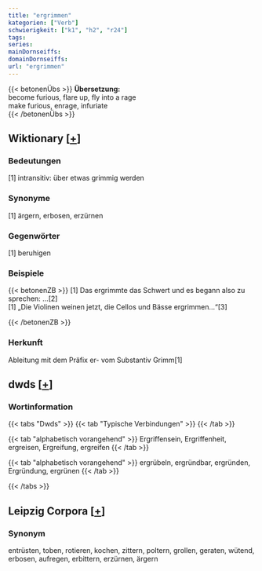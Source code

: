 ```yaml
---
title: "ergrimmen"
kategorien: ["Verb"]
schwierigkeit: ["k1", "h2", "r24"]
tags:
series:
mainDornseiffs:
domainDornseiffs:
url: "ergrimmen"
---
```


{{< betonenÜbs >}}
**Übersetzung:**  
become furious, flare up, fly into a rage  
make furious, enrage, infuriate  
{{< /betonenÜbs >}}

## Wiktionary [[+](https://de.wiktionary.org/wiki/ergrimmen)]

### Bedeutungen
[1] intransitiv: über etwas grimmig werden  

### Synonyme
[1] ärgern, erbosen, erzürnen  

### Gegenwörter
[1] beruhigen  

### Beispiele
{{< betonenZB >}}
[1] Das ergrimmte das Schwert und es begann also zu sprechen: …[2]  
[1] „Die Violinen weinen jetzt, die Cellos und Bässe ergrimmen…“[3]  

{{< /betonenZB >}}
### Herkunft
Ableitung mit dem Präfix er- vom Substantiv Grimm[1]  



## dwds [[+](https://www.dwds.de/wb/ergrimmen)]

### Wortinformation
{{< tabs "Dwds" >}}
{{< tab "Typische Verbindungen" >}}
{{< /tab >}}

{{< tab "alphabetisch vorangehend" >}}
Ergriffensein, Ergriffenheit, ergreisen, Ergreifung, ergreifen
{{< /tab >}}

{{< tab "alphabetisch vorangehend" >}}
ergrübeln, ergründbar, ergründen, Ergründung, ergrünen
{{< /tab >}}

{{< /tabs >}}

## Leipzig Corpora [[+](https://corpora.uni-leipzig.de/en/res?word=ergrimmen&corpusId=deu_newscrawl-public_2018)]


### Synonym
entrüsten, toben, rotieren, kochen, zittern, poltern, grollen, geraten, wütend, erbosen, aufregen, erbittern, erzürnen, ärgern

